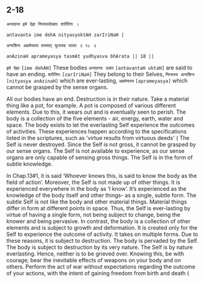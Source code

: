 ## 2-18


```shloka-sa
अन्तवन्त इमे देहा नित्यस्योक्ताः शरीरिणः ।
```
```shloka-sa-hk
antavanta ime dehA nityasyoktAH zarIriNaH |
```
```shloka-sa
अनाशिनः अप्रमेयस्य तस्मात् युध्यस्व भारत ॥ १८ ॥
```
```shloka-sa-hk
anAzinaH aprameyasya tasmAt yudhyasva bhArata || 18 ||
```

`इमे देहाः` `[ime dehAH]` These bodies `अन्तवन्तः उक्तः` `[antavantaH uktaH]` are said to have an ending. `शरीरिणः` `[zarIriNaH]` They belong to their Selves, `नित्यस्य अनाशिनः` `[nityasya anAzinaH]` which are ever-lasting, `अप्रमेयस्य` `[aprameyasya]` which cannot be grasped by the sense organs.

All our bodies have an end. Destruction is in their nature.
Take a material thing like a pot, for example. A pot is composed of various different elements. Due to this, it wears out and is eventually seen to perish. 
The body is a collection of the five elements - air, energy, earth, water and space. The body exists to let the everlasting Self experience the outcomes of activities. These experiences happen according to the specifications listed in the scriptures, such as 'virtue results from virtuous deeds' (
The Self is never destroyed. Since the Self is not gross, it cannot be grasped by our sense organs. The Self is not available to experience, as our sense organs are only capable of sensing gross things. The Self is in the form of subtle knowledge. 



In Chap.13#1, it is said ‘Whoever knows this, is said to know the body as the field of action’. Moreover, the Self is not made up of other things. It is experienced everywhere in the body as ‘I know’. It’s experienced as the knowledge of the body itself and other things- as a single, subtle form.
The subtle Self is not like the body and other material things. Material things differ in form at different points in space. 
Thus, the Self is ever-lasting by virtue of having a single form, not being subject to change, being the knower and being pervasive.
In contrast, the body is a collection of other elements and is subject to growth and deformation. It is created only for the Self to experience the outcome of activity. It takes on multiple forms. Due to these reasons, it is subject to destruction. The body is pervaded by the Self.
The body is subject to destruction by its very nature. The Self is by nature everlasting. Hence, neither is to be grieved over. Knowing this, be with courage; bear the inevitable effects of weapons on your body and on others. Perform the act of war without expectations regarding the outcome of your actions, with the intent of gaining freedom from birth and death (

